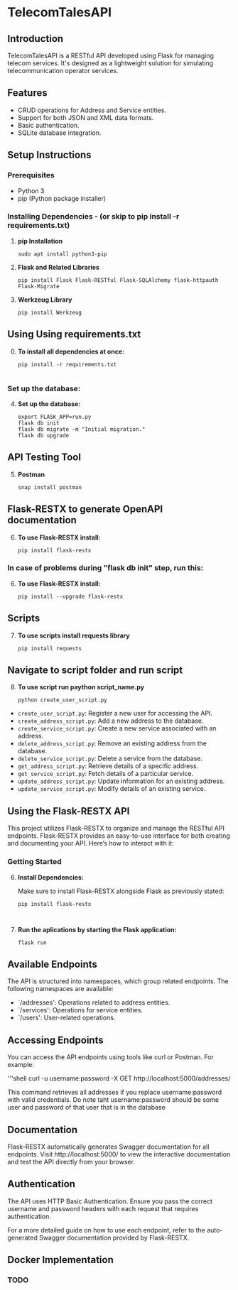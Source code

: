 # TelecomTalesAPI

## Introduction
TelecomTalesAPI is a RESTful API developed using Flask for managing telecom services. It's designed as a lightweight solution for simulating telecommunication operator services.

## Features
- CRUD operations for Address and Service entities.
- Support for both JSON and XML data formats.
- Basic authentication.
- SQLite database integration.

## Setup Instructions


### Prerequisites
- Python 3
- pip (Python package installer)

### Installing Dependencies - (or skip to pip install -r requirements.txt)

1. **pip Installation**
   ```shell
   sudo apt install python3-pip

2. **Flask and Related Libraries**
   ```shell
   pip install Flask Flask-RESTful Flask-SQLAlchemy flask-httpauth Flask-Migrate

3. **Werkzeug Library**
   ```shell
   pip install Werkzeug

## Using Using requirements.txt

0. **To install all dependencies at once:**
   ```shell
   pip install -r requirements.txt


### Set up the database:
4. **Set up the database:**
   ```shell
   export FLASK_APP=run.py
   flask db init
   flask db migrate -m "Initial migration."
   flask db upgrade

## API Testing Tool

5. **Postman**
   ```shell
   snap install postman

## Flask-RESTX to generate OpenAPI documentation
6. **To use Flask-RESTX install:**
   ```shell
   pip install flask-restx

### In case of problems during "flask db init" step, run this:
6. **To use Flask-RESTX install:**
   ```shell
   pip install --upgrade flask-restx

## Scripts

7. **To use scripts install requests library**
   ```shell
   pip install requests

## Navigate to script folder and run script 

8. **To use script run paython script_name.py**
   ```shell
   python create_user_script.py

- `create_user_script.py`: Register a new user for accessing the API.
- `create_address_script.py`: Add a new address to the database.
- `create_service_script.py`: Create a new service associated with an address.
- `delete_address_script.py`: Remove an existing address from the database.
- `delete_service_script.py`: Delete a service from the database.
- `get_address_script.py`: Retrieve details of a specific address.
- `get_service_script.py`: Fetch details of a particular service.
- `update_address_script.py`: Update information for an existing address.
- `update_service_script.py`: Modify details of an existing service.
  
## Using the Flask-RESTX API

This project utilizes Flask-RESTX to organize and manage the RESTful API endpoints. Flask-RESTX provides an easy-to-use interface for both creating and documenting your API. Here’s how to interact with it:

### Getting Started

6. **Install Dependencies:**

   Make sure to install Flask-RESTX alongside Flask as previously stated:
   ```shell
   pip install flask-restx



6. **Run the aplications by starting the Flask application:**

   ```shell
   flask run

## Available Endpoints
The API is structured into namespaces, which group related endpoints. The following namespaces are available:


- `/addresses': Operations related to address entities.
- `/services': Operations for service entities.
- `/users': User-related operations.

## Accessing Endpoints
You can access the API endpoints using tools like curl or Postman. For example:

   '''shell
   curl -u username:password -X GET http://localhost:5000/addresses/

This command retrieves all addresses if you replace username:password with valid credentials.
Do note taht username:password should be some user and password of that user that is in the database

## Documentation
Flask-RESTX automatically generates Swagger documentation for all endpoints. Visit http://localhost:5000/ to view the interactive documentation and test the API directly from your browser.

## Authentication
The API uses HTTP Basic Authentication. Ensure you pass the correct username and password headers with each request that requires authentication.

For a more detailed guide on how to use each endpoint, refer to the auto-generated Swagger documentation provided by Flask-RESTX.

## Docker Implementation

### TODO
